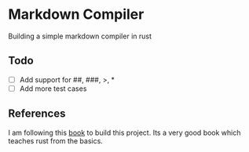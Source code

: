 # Markdown Compiler

Building a simple markdown compiler in rust



## Todo
- [ ] Add support for ##, ###, >, *
- [ ] Add more test cases

## References
I am following this [book](https://jesselawson.github.io/getting-started-with-rust) to build this project. Its a very good book which teaches rust from the basics.